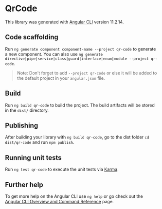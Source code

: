 # QrCode

This library was generated with [Angular CLI](https://github.com/angular/angular-cli) version 11.2.14.

## Code scaffolding

Run `ng generate component component-name --project qr-code` to generate a new component. You can also use `ng generate directive|pipe|service|class|guard|interface|enum|module --project qr-code`.
> Note: Don't forget to add `--project qr-code` or else it will be added to the default project in your `angular.json` file. 

## Build

Run `ng build qr-code` to build the project. The build artifacts will be stored in the `dist/` directory.

## Publishing

After building your library with `ng build qr-code`, go to the dist folder `cd dist/qr-code` and run `npm publish`.

## Running unit tests

Run `ng test qr-code` to execute the unit tests via [Karma](https://karma-runner.github.io).

## Further help

To get more help on the Angular CLI use `ng help` or go check out the [Angular CLI Overview and Command Reference](https://angular.io/cli) page.

